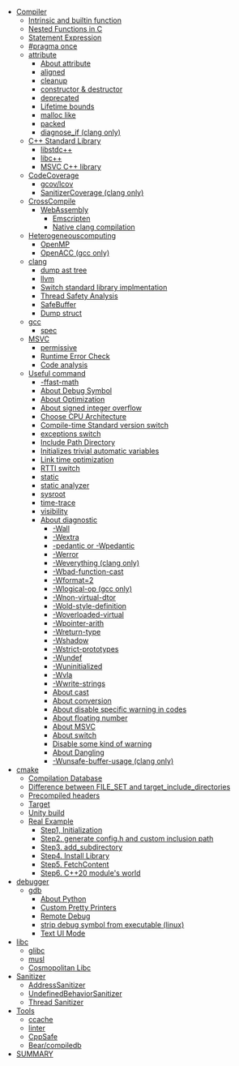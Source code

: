 - [Compiler]()
    - [Intrinsic and builtin function](compiler/chap_1.md)
    - [Nested Functions in C](compiler/chap_2.md)
    - [Statement Expression](compiler/chap_3.md)
    - [#pragma once](compiler/chap_4.md)
    - [attribute]()
        - [About attribute](compiler/attribute/chap_1.md)
        - [aligned](compiler/attribute/chap_2.md)
        - [cleanup](compiler/attribute/chap_3.md)
        - [constructor & destructor](compiler/attribute/chap_4.md)
        - [deprecated](compiler/attribute/chap_5.md)
        - [Lifetime bounds](compiler/attribute/chap_6.md)
        - [malloc like](compiler/attribute/chap_7.md)
        - [packed](compiler/attribute/chap_8.md)
        - [diagnose_if (clang only)](compiler/attribute/chap_9.md)
    - [C++ Standard Library]()
        - [libstdc++](compiler/stl/chap_1.md)
        - [libc++](compiler/stl/chap_2.md)
        - [MSVC C++ library](compiler/stl/chap_3.md)
    - [CodeCoverage]()
        - [gcov/lcov](compiler/codecoverage/chap_1.md)
        - [SanitizerCoverage (clang only)](compiler/codecoverage/chap_2.md)
    - [CrossCompile]()
        - [WebAssembly]()
            - [Emscripten](compiler/crosscompile/wasm/chap_1.md)
            - [Native clang compilation](compiler/crosscompile/wasm/chap_2.md)
    - [Heterogeneouscomputing]()
        - [OpenMP](compiler/heterogeneouscomputing/chap_1.md)
        - [OpenACC (gcc only)](compiler/heterogeneouscomputing/chap_2.nd)
    - [clang]()
        - [dump ast tree](compiler/clang/chap_1.md)
        - [llvm](compiler/clang/chap_2.md)
        - [Switch standard library implmentation](compiler/clang/chap_3.md)
        - [Thread Safety Analysis](compiler/clang/chap_4.md)
        - [SafeBuffer](compiler/clang/chap_5.md)
        - [Dump struct](compiler/clang/chap_6.md)
    - [gcc]()
        - [spec](compiler/gcc/chap_1.md)
    - [MSVC]()
        - [permissive](compiler/msvc/chap_1.md)
        - [Runtime Error Check](compiler/msvc/chap_2.md)
        - [Code analysis](compiler/msvc/chap_3.md)
    - [Useful command]()
        - [-ffast-math](compiler/cmd/chap_1.md)
        - [About Debug Symbol](compiler/cmd/chap_2.md)
        - [About Optimization](compiler/cmd/chap_3.md)
        - [About signed integer overflow](compiler/cmd/chap_4.md)
        - [Choose CPU Architecture](compiler/cmd/chap_5.md)
        - [Compile-time Standard version switch](compiler/cmd/chap_6.md)
        - [exceptions switch](compiler/cmd/chap_7.md)
        - [Include Path Directory](compiler/cmd/chap_8.md)
        - [Initializes trivial automatic variables](compiler/cmd/chap_9.md)
        - [Link time optimization](compiler/cmd/chap_10.md)
        - [RTTI switch](compiler/cmd/chap_11.md)
        - [static](compiler/cmd/chap_12.md)
        - [static analyzer](compiler/cmd/chap_13.md)
        - [sysroot](compiler/cmd/chap_14.md)
        - [time-trace](compiler/cmd/chap_15.md)
        - [visibility](ompiler/cmd/chap_16.md)
        - [About diagnostic](compiler/cmd/diag/about)
            - [-Wall](compiler/cmd/diag/chap_1.md)
            - [-Wextra](compiler/cmd/diag/chap_2.md)
            - [-pedantic or -Wpedantic](compiler/cmd/diag/chap_3.md)
            - [-Werror](compiler/cmd/diag/chap_4.md)
            - [-Weverything (clang only)](compiler/cmd/diag/chap_5.md)
            - [-Wbad-function-cast](compiler/cmd/diag/chap_6.md)
            - [-Wformat=2](compiler/cmd/diag/chap_7.md)
            - [-Wlogical-op (gcc only)](compiler/cmd/diag/chap_8.md)
            - [-Wnon-virtual-dtor](compiler/cmd/diag/chap_9.md)
            - [-Wold-style-definition](compiler/cmd/diag/chap_10.md)
            - [-Woverloaded-virtual](compiler/cmd/diag/chap_11.md)
            - [-Wpointer-arith](compiler/cmd/diag/chap_12.md)
            - [-Wreturn-type](compiler/cmd/diag/chap_13.md)
            - [-Wshadow](compiler/cmd/diag/chap_14.md)
            - [-Wstrict-prototypes](compiler/cmd/diag/chap_15.md)
            - [-Wundef](compiler/cmd/diag/chap_16.md)
            - [-Wuninitialized](compiler/cmd/diag/chap_17.md)
            - [-Wvla](compiler/cmd/diag/chap_18.md)
            - [-Wwrite-strings](compiler/cmd/diag/chap_19.md)
            - [About cast](compiler/cmd/diag/chap_20.md)
            - [About conversion](compiler/cmd/diag/chap_21.md)
            - [About disable specific warning in codes](compiler/cmd/diag/chap_22.md)
            - [About floating number](compiler/cmd/diag/chap_23.md)
            - [About MSVC](compiler/cmd/diag/chap_24.md)
            - [About switch](compiler/cmd/diag/chap_25.md)
            - [Disable some kind of warning](compiler/cmd/diag/chap_26.md)
            - [About Dangling](compiler/cmd/diag/chap_27.md)
            - [-Wunsafe-buffer-usage (clang only)](compiler/cmd/diag/chap_28.md)
- [cmake]()
    - [Compilation Database](cmake/cmake_1.md)
    - [Difference between  FILE_SET and target_include_directories](cmake/cmake_2.md)
    - [Precompiled headers](cmake/cmake_3.md)
    - [Target](cmake/cmake_4.md)
    - [Unity build](cmake/cmake_5.md)
    - [Real Example]()
        - [Step1, Initialization](cmake/example/example1.md)
        - [Step2. generate config.h and custom inclusion path](cmake/example/example2.md)
        - [Step3.  add_subdirectory](cmake/example/example3.md)
        - [Step4. Install Library](cmake/example/example4.md)
        - [Step5. FetchContent](cmake/example/example5.md)
        - [Step6. C++20 module's world](cmake/example/example6.md)
- [debugger]()
    - [gdb]()
        - [About Python](debugger/gdb/chap_1.md)
        - [Custom Pretty Printers](debugger/gdb/chap_2.md)
        - [Remote Debug](debugger/gdb/chap_3.md)
        - [strip debug symbol from executable (linux)](debugger/gdb/chap_4.md)
        - [Text UI Mode](debugger/gdb/chap_5.md)
- [libc]()
    - [glibc](libc/chap_1.md)
    - [musl](libc/chap_2.md)
    - [Cosmopolitan Libc](libc/chap_3.md)
- [Sanitizer]()
    - [AddressSanitizer](sanitizer/chap_1.md)
    - [UndefinedBehaviorSanitizer](sanitizer/chap_2.md)
    - [Thread Sanitizer](sanitizer/chap_3.md)
- [Tools]()
    - [ccache](tools/chap_1.md)
    - [linter](tools/chap_2.md)
    - [CppSafe](tools/chap_3.md)
    - [Bear/compiledb](tools/chap_4.md)
- [SUMMARY](SUMMARY.md)
